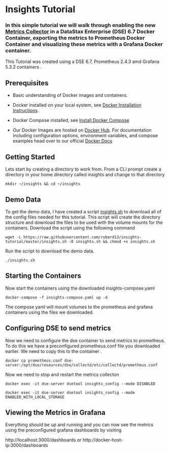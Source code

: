 # Insights Tutorial

### In this simple tutorial we will walk through enabling the new [Metrics Collector](https://docs.datastax.com/en/dse/6.7/dse-dev/datastax_enterprise/tools/metricsCollector/mcIntroduction.html) in a DataStax Enterprise (DSE) 6.7 Docker Container, exporting the metrics to Prometheus Docker Container and visualizing these metrics with a Grafana Docker container. 

This Tutorial was created using a DSE 6.7, Prometheus 2.4.3 amd Grafana 5.3.2 containers .

## Prerequisites

* Basic understanding of Docker images and containers. 

* Docker installed on your local system, see [Docker Installation Instructions](https://docs.docker.com/engine/installation/). 

* Docker Compose installed, see [Install Docker Compose](https://docs.docker.com/compose/install)

* Our Docker Images are hosted on [Docker Hub](https://hub.docker.com/r/datastax/dse-server/). For documentation including configuration options, environment variables, and compose examples head over to our official [Docker Docs](https://docs.datastax.com/en/docker/doc/index.html?utm_campaign=Docker_Cus_2019&utm_medium=web&utm_source=docker&utm_term=&utm_content=Web_DocsDocker)

## Getting Started

Lets start by creating a directory to work from.  From a CLI prompt create a directory in your home directory called insights and change to that directory


```
mkdir ~/insights && cd ~/insights
```

## Demo Data

To get the demo data, I have created a script [insights.sh](https://github.com/roberd13/insights-tutorial/blob/master/insights.sh) to download all of the config files needed for this tutorial. This script will create the directory structure and download the files to be used with the volume mounts for the containers. 
Download the script using the following command 

```
wget -L https://raw.githubusercontent.com/roberd13/insights-tutorial/master/insights.sh -O insights.sh && chmod +x insights.sh
```

Run the script to download the demo data.

```
./insights.sh
```

## Starting the Containers

Now start the containers using the downloaded insights-compose.yaml 

```
docker-compose -f insights-compose.yaml up -d 
```

The compose yaml will mount volumes to the prometheus and grafana containers using the files we downloaded.

## Configuring DSE to send metrics

Now we need to configure the dse container to send metrics to prometheus. To do this we have a preconfigured prometheus.conf file you downloaded earlier.  We need to copy this to the container .

```
docker cp prometheus.conf dse-server:/opt/dse/resources/dse/collectd/etc/collectd/prometheus.conf
```

Now we need to stop and restart the metrics collecton

```
docker exec -it dse-server dsetool insights_config --mode DISABLED
```

```
docker exec -it dse-server dsetool insights_config --mode ENABLED_WITH_LOCAL_STORAGE
```

## Viewing the Metrics in Grafana

Everything should be up and running and you can now see the metrics using the preconfigured grafana dashboards by visiting 

http://localhost:3000/dashboards or http://docker-host-ip:3000/dashboards 

